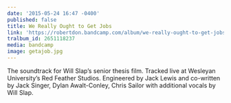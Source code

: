 ```yaml
---
date: '2015-05-24 16:47 -0400'
published: false
title: We Really Ought to Get Jobs
link: 'https://robertdon.bandcamp.com/album/we-really-ought-to-get-jobs'
tralbum_id: 2651118237
media: bandcamp
image: getajob.jpg
---
```

The soundtrack for Will Slap’s senior thesis film. Tracked live at Wesleyan University’s Red Feather Studios. Engineered by Jack Lewis and co-written by Jack Singer, Dylan Awalt-Conley, Chris Sailor with additional vocals by Will Slap.
